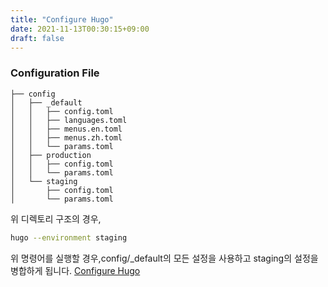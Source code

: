 ```yaml
---
title: "Configure Hugo"
date: 2021-11-13T00:30:15+09:00
draft: false
---
```


### Configuration File

```
├── config
│   ├── _default
│   │   ├── config.toml
│   │   ├── languages.toml
│   │   ├── menus.en.toml
│   │   ├── menus.zh.toml
│   │   └── params.toml
│   ├── production
│   │   ├── config.toml
│   │   └── params.toml
│   └── staging
│       ├── config.toml
│       └── params.toml

```

위 디렉토리 구조의 경우,

```bash
hugo --environment staging
```

위 명령어를 실행할 경우,config/\_default의 모든 설정을 사용하고 staging의 설정을 병합하게 됩니다.
[Configure Hugo](https://gohugo.io/getting-started/configuration/)
